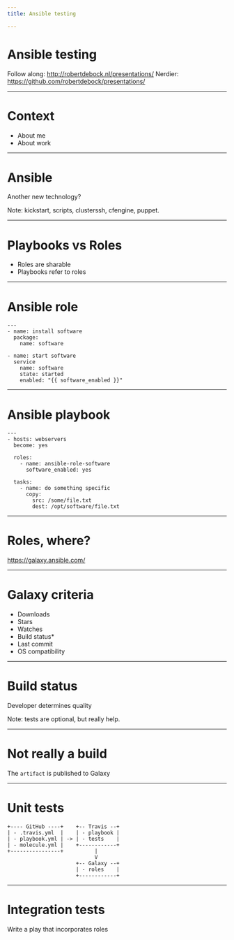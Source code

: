 ```yaml
---
title: Ansible testing

---
```


# Ansible testing

Follow along: http://robertdebock.nl/presentations/
Nerdier: https://github.com/robertdebock/presentations/

---

# Context

- About me
- About work

---

# Ansible

Another new technology?

Note: kickstart, scripts, clusterssh, cfengine, puppet.

---

# Playbooks vs Roles

- Roles are sharable
- Playbooks refer to roles

----

# Ansible role

```
---
- name: install software
  package:
    name: software

- name: start software
  service
    name: software
    state: started
    enabled: "{{ software_enabled }}"
```

----

# Ansible playbook

```
---
- hosts: webservers
  become: yes

  roles:
    - name: ansible-role-software
      software_enabled: yes

  tasks:
    - name: do something specific
      copy:
        src: /some/file.txt
        dest: /opt/software/file.txt
```

---

# Roles, where?

https://galaxy.ansible.com/

----

# Galaxy criteria

- Downloads
- Stars
- Watches
- Build status*
- Last commit
- OS compatibility

---

# Build status

Developer determines quality

Note: tests are optional, but really help.

----

# Not really a build

The `artifact` is published to Galaxy

----

# Unit tests

```text
+---- GitHub ----+    +-- Travis --+
| - .travis.yml  |    | - playbook |
| - playbook.yml | -> | - tests    |
| - molecule.yml |    +------------+
+----------------+          |
                            V
                      +-- Galaxy --+
                      | - roles    |
                      +------------+
```

---

# Integration tests

Write a play that incorporates roles
